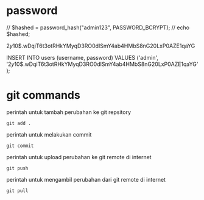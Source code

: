 # password

// $hashed = password_hash("admin123", PASSWORD_BCRYPT);
// echo $hashed;

$2y$10$.wDqiT6t3otRHkYMyqD3RO0dISmY4ab4HMbS8nG20LxP0AZE1qaYG

INSERT INTO users (username, password) VALUES ('admin', '$2y$10$.wDqiT6t3otRHkYMyqD3RO0dISmY4ab4HMbS8nG20LxP0AZE1qaYG');


# git commands

perintah untuk tambah perubahan ke git repsitory 

```
git add .
```

perintah untuk melakukan commit
```
git commit
```

perintah untuk upload perubahan ke git remote di internet
```
git push
```

perintah untuk mengambil perubahan dari git remote di internet
```
git pull
```